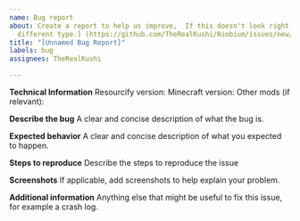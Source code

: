 ```yaml
---
name: Bug report
about: Create a report to help us improve,  If this doesn't look right, [choose a
  different type.] (https://github.com/TheRealKushi/Niobium/issues/new/choose)
title: "[Unnamed Bug Report]"
labels: bug
assignees: TheRealKushi

---
```


**Technical Information**
Resourcify version:
Minecraft version:
Other mods (if relevant):

**Describe the bug**
A clear and concise description of what the bug is.

**Expected behavior**
A clear and concise description of what you expected to happen.

**Steps to reproduce**
Describe the steps to reproduce the issue

**Screenshots**
If applicable, add screenshots to help explain your problem.

**Additional information**
Anything else that might be useful to fix this issue, for example a crash log.
